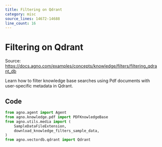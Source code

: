 ```yaml
---
title: Filtering on Qdrant
category: misc
source_lines: 14672-14688
line_count: 16
---
```


# Filtering on Qdrant
Source: https://docs.agno.com/examples/concepts/knowledge/filters/filtering_qdrant_db

Learn how to filter knowledge base searches using Pdf documents with user-specific metadata in Qdrant.

## Code

```python
from agno.agent import Agent
from agno.knowledge.pdf import PDFKnowledgeBase
from agno.utils.media import (
    SampleDataFileExtension,
    download_knowledge_filters_sample_data,
)
from agno.vectordb.qdrant import Qdrant

